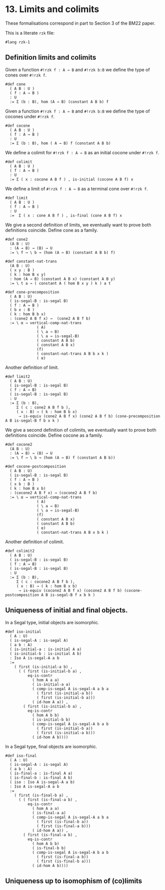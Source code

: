 # 13. Limits and colimits

These formalisations correspond in part to Section 3 of the BM22 paper.

This is a literate `rzk` file:

```rzk
#lang rzk-1
```

## Definition limits and colimits

Given a function `#!rzk f : A → B` and `#!rzk b:B` we define the type of cones
over `#!rzk f`.

```rzk
#def cone
  ( A B : U )
  ( f : A → B )
  : U
  := Σ (b : B), hom (A → B) (constant A B b) f
```

Given a function `#!rzk f : A → B` and `#!rzk b:B` we define the type of cocones
under `#!rzk f`.

```rzk
#def cocone
  ( A B : U )
  ( f : A → B )
  : U
  := Σ (b : B), hom ( A → B) f (constant A B b)
```
We define a colimit for `#!rzk f : A → B` as an initial cocone under `#!rzk f`.

```rzk
#def colimit
  ( A B : U )
  ( f : A → B )
  : U
  := Σ ( x : cocone A B f ) , is-initial (cocone A B f) x
```

We define a limit of `#!rzk f : A → B` as a terminal cone over `#!rzk f`.

```rzk
#def limit
  ( A B : U )
  ( f : A → B )
  : U
  :=  Σ ( x : cone A B f ) , is-final (cone A B f) x
```
We give a second definition of limits, we eventually want to prove both definitions coincide.
Define cone as a family.

```rzk
#def cone2
  (A B : U)
  : (A → B) → (B) → U
  := \ f → \ b → (hom (A → B) (constant A B b) f)
```
```rzk
#def constant-nat-trans
  (A B : U)
  ( x y : B )
  ( k : hom B x y)
  : hom (A → B) (constant A B x) (constant A B y)
  := \ t a → ( constant A ( hom B x y ) k ) a t
```

```rzk
#def cone-precomposition
  ( A B : U)
  ( is-segal-B : is-segal B)
  ( f : A → B )
  ( b x : B )
  ( k : hom B b x)
  : (cone2 A B f x) →  (cone2 A B f b)
  := \ α → vertical-comp-nat-trans
              ( A)
              ( \ a → B)
              ( \ a → is-segal-B)
              ( constant A B b)
              ( constant A B x)
              (f)
              ( constant-nat-trans A B b x k )
              ( α)
```
Another definition of limit.

```rzk
#def limit2
  ( A B : U)
  ( is-segal-B : is-segal B)
  ( f : A → B)
  ( is-segal-B : is-segal B)
  : U
  := Σ (b : B),
     Σ ( c : cone2 A B f b ),
     ( x : B) → ( k : hom B b x)
      → is-equiv (cone2 A B f x) (cone2 A B f b) (cone-precomposition A B is-segal-B f b x k )
```

We give a second definition of colimits, we eventually want to prove both definitions coincide.
Define cocone as a family.

```rzk
#def cocone2
  (A B : U)
  : (A → B) → (B) → U
  := \ f → \ b → (hom (A → B) f (constant A B b))
```

```rzk
#def cocone-postcomposition
  ( A B : U)
  ( is-segal-B : is-segal B)
  ( f : A → B )
  ( x b : B )
  ( k : hom B x b)
  : (cocone2 A B f x) → (cocone2 A B f b)
  := \ α → vertical-comp-nat-trans
              ( A)
              ( \ a → B)
              ( \ a → is-segal-B)
              (f)
              ( constant A B x)
              ( constant A B b)
              ( α)
              ( constant-nat-trans A B x b k )
```
Another definition of colimit.

```rzk
#def colimit2
  ( A B : U)
  ( is-segal-B : is-segal B)
  ( f : A → B)
  ( is-segal-B : is-segal B)
  : U
  := Σ (b : B),
     Σ ( c : cocone2 A B f b ),
     ( x : B) → ( k : hom B x b)
      → is-equiv (cocone2 A B f x) (cocone2 A B f b) (cocone-postcomposition A B is-segal-B f x b k )
```


## Uniqueness of initial and final objects.

In a Segal type, initial objects are isomorphic.

```rzk
#def iso-initial
  ( A : U)
  ( is-segal-A : is-segal A)
  ( a b : A)
  ( is-initial-a : is-initial A a)
  ( is-initial-b : is-initial A b)
  : Iso A is-segal-A a b
  :=
    ( first (is-initial-a b) ,
      ( ( first (is-initial-b a) ,
          eq-is-contr
            ( hom A a a)
            ( is-initial-a a)
            ( comp-is-segal A is-segal-A a b a
              ( first (is-initial-a b))
              ( first (is-initial-b a)))
            ( id-hom A a)) ,
        ( first (is-initial-b a) ,
          eq-is-contr
            ( hom A b b)
            ( is-initial-b b)
            ( comp-is-segal A is-segal-A b a b
              ( first (is-initial-b a))
              ( first (is-initial-a b)))
            ( id-hom A b))))
```

In a Segal type, final objects are isomorphic.

```rzk
#def iso-final
  ( A : U)
  ( is-segal-A : is-segal A)
  ( a b : A)
  ( is-final-a : is-final A a)
  ( is-final-b : is-final A b)
  ( iso : Iso A is-segal-A a b)
  : Iso A is-segal-A a b
  :=
    ( first (is-final-b a) ,
      ( ( first (is-final-a b) ,
          eq-is-contr
            ( hom A a a)
            ( is-final-a a)
            ( comp-is-segal A is-segal-A a b a
              ( first (is-final-b a))
              ( first (is-final-a b)))
            ( id-hom A a)) ,
        ( first (is-final-a b) ,
          eq-is-contr
            ( hom A b b)
            ( is-final-b b)
            ( comp-is-segal A is-segal-A b a b
              ( first (is-final-a b))
              ( first (is-final-b a)))
            ( id-hom A b))))
```

## Uniqueness up to isomophism of (co)limits
